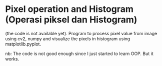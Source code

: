 # Pixel operation and Histogram (Operasi piksel dan Histogram)
(the code is not available yet).
Program to process pixel value from image using cv2, numpy and visualize the pixels in histogram using matplotlib.pyplot.

nb:
The code is not good enough since I just started to learn OOP. But it works.
